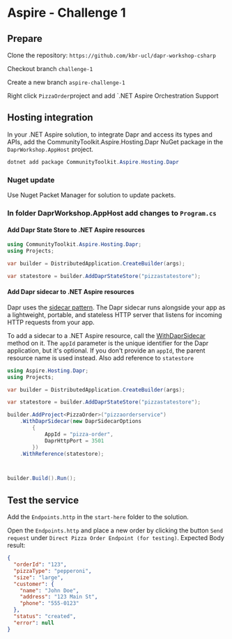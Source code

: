 # Aspire - Challenge 1

## Prepare

Clone the repository: `https://github.com/kbr-ucl/dapr-workshop-csharp`

Checkout branch `challenge-1`

Create a new branch `aspire-challenge-1`

Right click `PizzaOrder`project and add  `.NET Aspire Orchestration Support



## Hosting integration

In your .NET Aspire solution, to integrate Dapr and access its types and APIs, add the CommunityToolkit.Aspire.Hosting.Dapr NuGet package in the `DaprWorkshop.AppHost` project.

```powershell
dotnet add package CommunityToolkit.Aspire.Hosting.Dapr
```

### Nuget update

Use Nuget Packet Manager for solution to update packets.

### In folder DaprWorkshop.AppHost add changes to `Program.cs`

#### Add Dapr State Store to .NET Aspire resources
```c#
using CommunityToolkit.Aspire.Hosting.Dapr;
using Projects;

var builder = DistributedApplication.CreateBuilder(args);

var statestore = builder.AddDaprStateStore("pizzastatestore");
```
#### Add Dapr sidecar to .NET Aspire resources
Dapr uses the [sidecar pattern](https://docs.dapr.io/concepts/dapr-services/sidecar/). The Dapr sidecar runs alongside your app as a lightweight, portable, and stateless HTTP server that listens for incoming HTTP requests from your app.

To add a sidecar to a .NET Aspire resource, call the [WithDaprSidecar](https://learn.microsoft.com/en-us/dotnet/api/aspire.hosting.idistributedapplicationresourcebuilderextensions.withdaprsidecar) method on it. The `appId` parameter is the unique identifier for the Dapr application, but it's optional. If you don't provide an `appId`, the parent resource name is used instead. Also add reference to `statestore`

```c#
using Aspire.Hosting.Dapr;
using Projects;

var builder = DistributedApplication.CreateBuilder(args);

var statestore = builder.AddDaprStateStore("pizzastatestore");

builder.AddProject<PizzaOrder>("pizzaorderservice")
    .WithDaprSidecar(new DaprSidecarOptions
        {
            AppId = "pizza-order",
            DaprHttpPort = 3501
        })
    .WithReference(statestore);



builder.Build().Run();
```

## Test the service
Add the `Endpoints.http` in the `start-here` folder to the solution.

Open the `Endpoints.http` and place a new order by clicking the button `Send request` under `Direct Pizza Order Endpoint (for testing)`. Expected Body result:

```json
{
  "orderId": "123",
  "pizzaType": "pepperoni",
  "size": "large",
  "customer": {
    "name": "John Doe",
    "address": "123 Main St",
    "phone": "555-0123"
  },
  "status": "created",
  "error": null
}
```

